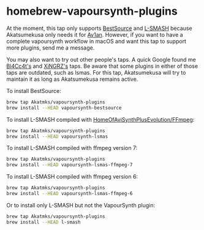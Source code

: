 # homebrew-vapoursynth-plugins

At the moment, this tap only supports [BestSource](https://github.com/vapoursynth/bestsource) and [L-SMASH](https://github.com/HomeOfAviSynthPlusEvolution/L-SMASH-Works) because Akatsumekusa only needs it for [Av1an](https://github.com/master-of-zen/Av1an). However, if you want to have a complete vapoursynth workflow in macOS and want this tap to support more plugins, send me a message.

You may also want to try out other people's taps. A quick Google found me [Bl4Cc4t's](https://github.com/Bl4Cc4t/homebrew-vsplugins) and [XiNGRZ's](https://github.com/xingrz/homebrew-vsplugins) taps. Be aware that some plugins in either of those taps are outdated, such as lsmas. For this tap, Akatsumekusa will try to maintain it as long as Akatsumekusa remains active.  

To install BestSource:  

```sh
brew tap Akatmks/vapoursynth-plugins
brew install --HEAD vapoursynth-bestsource
```

To install L-SMASH compiled with [HomeOfAviSynthPlusEvolution/FFmpeg](https://github.com/HomeOfAviSynthPlusEvolution/FFmpeg/tree/custom-patches-for-lsmashsource):  
```sh
brew tap Akatmks/vapoursynth-plugins
brew install --HEAD vapoursynth-lsmas
```

To install L-SMASH compiled with ffmpeg version 7:  
```sh
brew tap Akatmks/vapoursynth-plugins
brew install --HEAD vapoursynth-lsmas-ffmpeg-7
```

To install L-SMASH compiled with ffmpeg version 6:  
```sh
brew tap Akatmks/vapoursynth-plugins
brew install --HEAD vapoursynth-lsmas-ffmpeg-6
```

Or to install only L-SMASH but not the VapourSynth plugin:  
```sh
brew tap Akatmks/vapoursynth-plugins
brew install --HEAD l-smash
```
